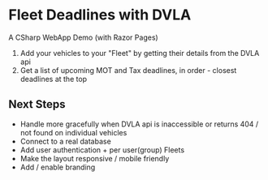 # Fleet Deadlines with DVLA
A CSharp WebApp Demo (with Razor Pages)

1. Add your vehicles to your "Fleet" by getting their details from the DVLA api
2. Get a list of upcoming MOT and Tax deadlines, in order - closest deadlines at the top

## Next Steps
- Handle more gracefully when DVLA api is inaccessible or returns 404 / not found on individual vehicles
- Connect to a real database
- Add user authentication + per user(group) Fleets
- Make the layout responsive / mobile friendly
- Add / enable branding
